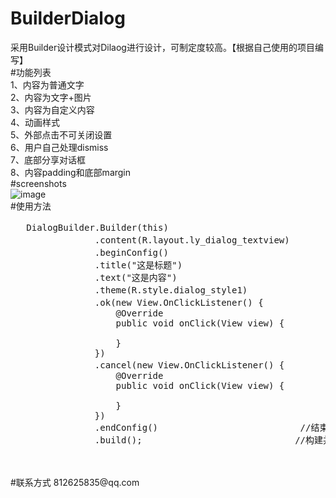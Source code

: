 # BuilderDialog<br />
采用Builder设计模式对Dilaog进行设计，可制定度较高。【根据自己使用的项目编写】<br />
#功能列表<br />
1、内容为普通文字<br />
2、内容为文字+图片<br />
3、内容为自定义内容<br />
4、动画样式<br />
5、外部点击不可关闭设置<br />
6、用户自己处理dismiss<br />
7、底部分享对话框<br />
8、内容padding和底部margin<br />
#screenshots<br />
![image](https://github.com/chuangWu/BuilderDialog/blob/master/screenshots/dialog.gif)<br />
#使用方法<br />

<pre name="code" class="java">   DialogBuilder.Builder(this)                                       //传context
                .content(R.layout.ly_dialog_textview)               //显示的内容View，支持resId和View
                .beginConfig()                                     //开始配置
                .title(&quot;这是标题&quot;)                                //标题
                .text(&quot;这是内容&quot;)                                //如果内容View中必须包含id为text的TextView才能使用此属性
                .theme(R.style.dialog_style1)                   //dialog 样式
                .ok(new View.OnClickListener() {               // 确定按钮处理、文字可指定，比如ok(&quot;立即更新&quot;,onClickListener)
                    @Override
                    public void onClick(View view) {

                    }
                })
                .cancel(new View.OnClickListener() {        //取消按钮处理、文字可指定
                    @Override
                    public void onClick(View view) {

                    }
                })
                .endConfig()                           //结束配置
                .build();                             //构建并显示dialog</pre>
<br />
<br />
#联系方式
812625835@qq.com
